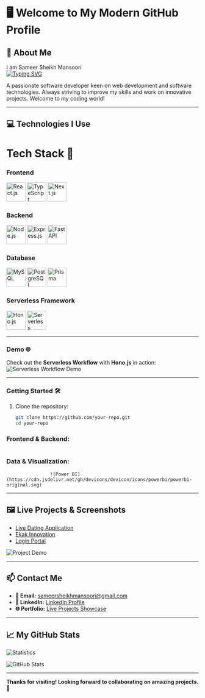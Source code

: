 # 🖥️ **Welcome to My Modern GitHub Profile**  

## 💾 **About Me**  
I am Sameer Sheikh Mansoori  
[![Typing SVG](https://readme-typing-svg.demolab.com?font=Fira+Code&pause=1&center=true&vCenter=true&random=true&width=435&lines=full+stack+developer;problem+solver;freelancer)](https://git.io/typing-svg)  

A passionate software developer keen on web development and software technologies. Always striving to improve my skills and work on innovative projects. Welcome to my coding world!  

---

## 💻 **Technologies I Use**  
# Tech Stack 🚀

### Frontend
<p>
  <img src="https://cdn.jsdelivr.net/gh/devicons/devicon/icons/react/react-original.svg" alt="React.js" width="50" height="50"/>
  <img src="https://cdn.jsdelivr.net/gh/devicons/devicon/icons/typescript/typescript-original.svg" alt="TypeScript" width="50" height="50"/>
  <img src="https://cdn.jsdelivr.net/gh/devicons/devicon/icons/nextjs/nextjs-original.svg" alt="Next.js" width="50" height="50"/>
</p>

### Backend
<p>
  <img src="https://cdn.jsdelivr.net/gh/devicons/devicon/icons/nodejs/nodejs-original.svg" alt="Node.js" width="50" height="50"/>
  <img src="https://cdn.jsdelivr.net/gh/devicons/devicon/icons/express/express-original.svg" alt="Express.js" width="50" height="50"/>
  <img src="https://cdn.jsdelivr.net/gh/devicons/devicon/icons/fastapi/fastapi-original.svg" alt="FastAPI" width="50" height="50"/>
</p>

### Database
<p>
  <img src="https://cdn.jsdelivr.net/gh/devicons/devicon/icons/mysql/mysql-original.svg" alt="MySQL" width="50" height="50"/>
  <img src="https://cdn.jsdelivr.net/gh/devicons/devicon/icons/postgresql/postgresql-original.svg" alt="PostgreSQL" width="50" height="50"/>
  <img src="https://cdn.jsdelivr.net/gh/devicons/devicon/icons/prisma/prisma-original.svg" alt="Prisma" width="50" height="50"/>
</p>

### Serverless Framework
<p>
  <img src="https://cdn.jsdelivr.net/gh/devicons/devicon/icons/javascript/javascript-original.svg" alt="Hono.js" width="50" height="50"/>
  <img src="https://cdn.jsdelivr.net/gh/devicons/devicon/icons/serverless/serverless-original.svg" alt="Serverless" width="50" height="50"/>
</p>

---

### Demo 🌐

Check out the **Serverless Workflow** with **Hono.js** in action:  
![Serverless Workflow Demo](https://your-gif-link-here.gif)

---

### Getting Started 🛠️

1. Clone the repository:
   ```bash
   git clone https://github.com/your-repo.git
   cd your-repo


### **Frontend & Backend:**  
```

```

### **Data & Visualization:**  
```
                ![Power BI](https://cdn.jsdelivr.net/gh/devicons/devicon/icons/powerbi/powerbi-original.svg)
```

---

## 🖼️ **Live Projects & Screenshots**  
- [Live Dating Application](https://live-dating-application.onrender.com/)  
- [Ekak Innovation](https://ekak-innovation-2.vercel.app/)  
- [Login Portal](https://tubular-bavarois-a8c7fc.netlify.app/login)  

![Project Demo](https://media.giphy.com/media/xT0xeJpnrWC4XWblEk/giphy.gif)  

---

## 📫 **Contact Me**  
- **📧 Email:** sameersheikhmansoori@gmail.com  
- **💼 LinkedIn:** [LinkedIn Profile](https://www.linkedin.com/in/sameer-sheikh-mansoori)  
- **🌐 Portfolio:** [Live Projects Showcase](https://showoffsameer.netlify.app/)  

---

## 📈 **My GitHub Stats**  
![Statistics](https://raw.githubusercontent.com/7oSkaaa/7oSkaaa/main/Images/Statistics.gif)  

![GitHub Stats](https://github-readme-stats.vercel.app/api?username=sameer1sheikh2mansoori3&show_icons=true&theme=radical)  

---

**Thanks for visiting! Looking forward to collaborating on amazing projects. 🚀**
